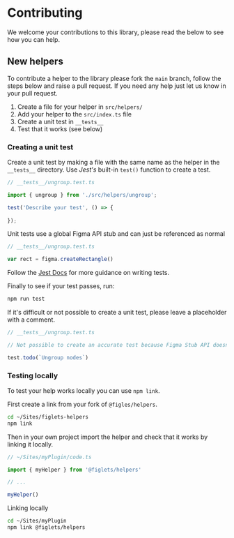 # Contributing

We welcome your contributions to this library, please read the below to see how you can help.


## New helpers

To contribute a helper to the library please fork the `main` branch, follow the steps below and raise a pull request. If you need any help just let us know in your pull request.
 
1. Create a file for your helper in `src/helpers/`
2. Add your helper to the `src/index.ts` file
3. Create a unit test in `__tests__`
4. Test that it works (see below)


### Creating a unit test

Create a unit test by making a file with the same name as the helper in the `__tests__` directory. Use *Jest's* built-in `test()` function to create a test.

```js
// __tests__/ungroup.test.ts

import { ungroup } from './src/helpers/ungroup';

test('Describe your test', () => {
    
});
```

Unit tests use a global Figma API stub and can just be referenced as normal

```js
// __tests__/ungroup.test.ts

var rect = figma.createRectangle()
```

Follow the [Jest Docs](https://jestjs.io/docs/getting-started) for more guidance on writing tests.

Finally to see if your test passes, run:

```bash
npm run test
```

If it's difficult or not possible to create a unit test, please leave a placeholder with a comment.

```js
// __tests__/ungroup.test.ts

// Not possible to create an accurate test because Figma Stub API doesn't support getters and setters

test.todo(`Ungroup nodes`)
```

### Testing locally

To test your help works locally you can use `npm link`.

First create a link from your fork of `@figles/helpers`.

```bash
cd ~/Sites/figlets-helpers
npm link
```

Then in your own project import the helper and check that it works by linking it locally.

```js
// ~/Sites/myPlugin/code.ts

import { myHelper } from '@figlets/helpers'

// ...

myHelper()
```

Linking locally

```bash
cd ~/Sites/myPlugin
npm link @figlets/helpers
```